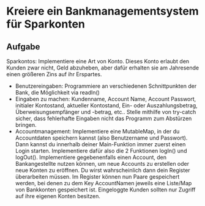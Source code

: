 # Kreiere ein Bankmanagementsystem für Sparkonten
## Aufgabe
Sparkontos: Implementiere eine Art von Konto. Dieses Konto erlaubt den Kunden zwar nicht, Geld abzuheben, aber dafür erhalten sie am Jahresende einen größeren Zins auf ihr Erspartes.
- Benutzereingaben: Programmiere an verschiedenen Schnittpunkten der Bank, die Möglichkeit via readln() 
- Eingaben zu machen: Kundenname, Account Name, Account Passwort, initialer Kontostand, aktueller Kontostand, Ein- oder Auszahlungsbetrag, Überweisungsempfänger und -betrag, etc.. Stelle mithilfe von try-catch sicher, dass fehlerhafte Eingaben nicht das Programm zum Abstürzen bringen.
- Accountmanagement: Implementiere eine MutableMap, in der du Accountdaten speichern kannst (also Benutzername und Passwort). Dann kannst du innerhalb deiner Main-Funktion immer zuerst einen Login starten. Implementiere dafür also die 2 Funktionen logIn() und logOut(). Implementiere gegebenenfalls einen Account, den Bankangestellte nutzen können, um neue Accounts zu erstellen oder neue Konten zu eröffnen. Du wirst wahrscheinlich dann dein Register überarbeiten müssen. Im Register können nun Paare gespeichert werden, bei denen zu dem Key AccountNamen jeweils eine Liste/Map von Bankkonten gespeichert ist. Eingeloggte Kunden sollten nur Zugriff auf ihre eigenen Konten besitzen.
